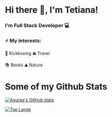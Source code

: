 # Hi there 👋, I'm Tetiana! 

### I'm Full Stack Developer :computer:

### ⚡ My interests:

:boxing_glove: Kickboxing
:oncoming_automobile: Travel

:books: Books
:mountain: Nature

# Some of my Github Stats



[![Anurag's GitHub stats](https://github-readme-stats.vercel.app/api?username=Tetiana1386&show_icons=true&theme=radical)](https://github.com/anuraghazra/github-readme-stats)

[![Top Langs](https://github-readme-stats.vercel.app/api/top-langs/?username=Tetiana1386&layout=compact&theme=radical)](https://github.com/anuraghazra/github-readme-stats)


